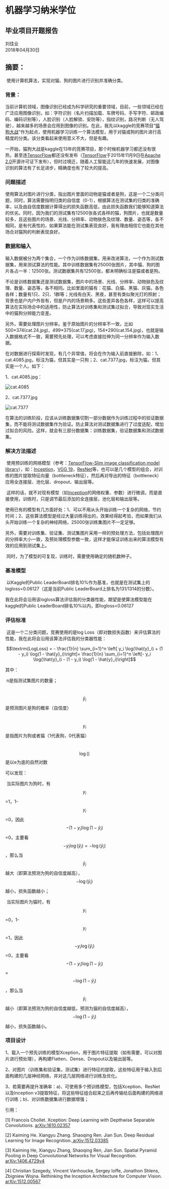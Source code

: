 # 机器学习纳米学位
## 毕业项目开题报告
刘佳业  
2018年04月30日

## 摘要：

​    使用计算机算法，实现对猫、狗的图片进行识别并准确分类。


### 背景：
​    当前计算机领域，图像识别已经成为科学研究的重要领域，目前，一些领域已经在广泛应用图像识别，如：字符识别（名片扫描加载、车牌号码、手写字符、邮政编码、编码识别等），人脸识别（人脸解锁、安防等），指纹识别，路况判断（无人驾驶），越来越多的场景会应用到图像的识别。在此，我先以kaggle的竞赛项目“[猫狗大战](https://www.kaggle.com/c/dogs-vs-cats-redux-kernels-edition)”作为起点，使用机器学习训练一个算法模型，用于对猫或狗的图片进行高精度的分类。该分类看起来使用意义不大，但是有趣。

​    一开始，猫狗大战是kaggle在13年的竞赛项目，那个时候机器学习都还没有很热，甚至连[TensorFlow](https://www.tensorflow.org)都还没有发布（[TensorFlow](https://www.tensorflow.org)于2015年11月9日在[Apache 2.0](https://zh.wikipedia.org/wiki/Apache_2.0)开源许可证下发布），但时过境迁，随着人工智能这几年的快速发展，对图像识别的算法有了长足进步，精确度也有了较大的提高。

### 问题描述
​    使用算法对图片进行分类，指出图片里面的动物是猫或者是狗，这是一个二分类问题，同时，算法需要指明归类的自信度（0-1），根据算法在测试集的归类的准确率，以及由自信度数据计算得出的损失函数高低，由此损失函数我们能够知道算法的优劣。同时，因为我们的测试集有12500张各式各样的猫，狗图片，也就是数量较多，且这些图片的场景、光线、分辨率、动物肤色及纹理、数量、姿态等，各不相同，是有代表性的，如果算法能在测试集表现良好，我有理由相信它也能在其他场合对猫狗的判断表现良好。

### 数据和输入

​    输入数据被分为两个集合，一个作为训练数据集，用来改进算法，一个作为测试数据集，用来测试算法的性能。其中训练数据集有25000张图片，其中猫、狗的图片各占一半：12500张。测试数据集共有12500张，都未明确标注是猫或者是狗。

​    不论是训练数据集还是测试数据集，图片中的场景、光线、分辨率、动物肤色及纹理、数量、姿态等，各不相同。比如里面的猫有：花猫、白猫、黑猫、灰猫，各色各样；数量有1只、2只、1群等；光线有白天、黑夜，甚至有类似聚光灯的照射；背景也是户内户外皆有，但是户内的场景稍多。这些差异各色各样，这样可以提高算法在实际场合中的适用性，防止算法对训练集和测试集过拟合，导致对现实生活中的猫狗分辨能力变差。

​    另外，需要处理图片分辨率。鉴于原始图片的分辨率不一致，比如500\*374(cat.24.jpg)，499\*375(cat.17.jpg)，154\*290(cat.154.jpg)，也就是输入数据格式不一致，需要预先处理，可以考虑直接拉伸为同一分辨率作为输入数据。

​    在对数据进行探索时发现，有几个异常值，将会在作为输入前直接删除，如：1、cat.4085.jpg，标注为猫，但其实是一只狗；2、cat.7377.jpg，标注为猫，但其实是一个人。如下：

1、cat.4085.jpg：

![cat.4085](/Users/liujiaye/MyPro/MachineLearning/capstone_proposal/cat.4085.jpg)

2、cat.7377.jpg

![cat.7377](/Users/liujiaye/MyPro/MachineLearning/capstone_proposal/cat.7377.jpg)

​    在算法的训练阶段，应该从训练数据集切割一部分数据作为训练过程中的验证数据集，而不能将测试数据集作为验证。防止算法对测试数据集进行了过度适配，增加过拟合的风险。这样，就会有三部分数据集：训练数据集，验证数据集和测试数据集。

### 解决方法描述
​    使用预训练的网络模型（参考：[TensorFlow-Slim image classification model library](https://github.com/tensorflow/models/tree/master/research/slim)），如：[Inception](http://arxiv.org/abs/1602.07261)，[VGG 19](http://arxiv.org/abs/1409.1556.pdf)，[ResNet](https://arxiv.org/abs/1603.05027)等，也可以是几个模型的组合，对训练的图片提取特征向量（bottleneck特征），然后再对导出的特征（bottleneck）应用全连接层、池化层、dropout、输出层等。

​    这样的话，就不对现有模型（如[Inception](http://arxiv.org/abs/1602.07261)的网络权重、参数）进行微调，而是直接使用，训练时，只是调节最后添加的全连接层，池化层和输出层等。

​    使用已有的模型有几方面好处：1、可以不用从头开始训练一个复杂的网络，节约时间；2、这些算法模型是经过大量训练得出的，效果经得起考验，而如果我们从头开始训练一个复杂的神经网络，25000张训练集图片不一定足够。

​    另外，需要对训练集、验证集、测试集图片采用一样的预处理方法，包括处理图片的分辨率大小一致，及预处理模型参数一致，这样才能保证训练出来的算法模型有效的应用到测试集上。

​    同时，为了模型的可复现，训练时，需要使用确定的随机数种子。

### 基准模型

​	以Kaggle的Public LeaderBoard排名10%作为基准，也就是在测试集上的logloss=0.06127（这是当前Public LeaderBoard上排名为131/1314的分数）。

​	我在此将会沿用该logloss算法评估我的分类器性能，期望是使算法模型能在kaggle的Public LeaderBoard排名10%以内，即logloss<0.06127

### 评估标准

​    这是一个二分类问题，竞赛使用的是log Loss（即对数损失函数）来评估算法的性能，我在此将会沿用该算法评估我的分类器性能：

$$\textrm{LogLoss} = - \frac{1}{n} \sum_{i=1}^n \left[ y_i \log(\hat{y}_i) + (1 - y_i) \log(1 - \hat{y}_i)\right]= \frac{1}{n} \sum_{i=1}^n \left[- y_i \log(\hat{y}_i) - (1 - y_i) \log(1 - \hat{y}_i)\right]$$

其中：

​    n是指测试集图片的数量；

​    $$\hat{y}_i$$是预测图片是狗的概率（自信度）

​    $$y_i$$是指图片为狗或者猫（1代表狗，0代表猫）

​    $$\log() $$是以e为底的自然对数

可以发现：

​    当实际图片为狗时，有$$y_i$$=1，1-$$y_i$$=0，因此$$-(1 - y_i) \log(1 - \hat{y}_i)$$=0，主要看$$-y_i \log(\hat{y}_i)=-\log(\hat{y}_i)$$，那么当$$\hat{y}_i$$越大（即算法预测为狗的自信度越高），$$-\log(\hat{y}_i)$$越小，损失函数越小；

​    当实际图片为猫时，有$$y_i$$=0，1-$$y_i$$=1，因此$$- y_i \log(\hat{y}_i)$$=0，主要看$$-(1 - y_i) \log(1 - \hat{y}_i)$$=$$- \log(1 - \hat{y}_i)$$，那么当$$\hat{y}_i$$越小（即算法预测为狗的自信度越低，预测为猫的自信度越高），$$- \log(1 - \hat{y}_i)$$越小，损失函数越小。

### 项目设计

​    1、载入一个预先训练的模型Xception，用于图片特征提取（如有需要，可以对图片进行预处理），再构建Flatten、Dense、Dropout以及输出层等。

​    2、对图片（训练集和验证集，测试集）进行特征的提取，这些特征用于输入到后面构建的几层神经网络，并对这几层网络进行训练及优化。

​    3、若需要再提升准确率：a)、可使用多个预训练模型，包括Xception、ResNet以及Inception v3提取特征，将这些特征组合起来之后再传输给后面构建的网络进行训练；b)、对训练数据集进行数据增强；

引用：

[1] Francois Chollet. Xception: Deep Learning with Depthwise Separable Convolutions. [arXiv:1610.02357](https://arxiv.org/abs/1610.02357)

[2] Kaiming He. Xiangyu Zhang. Shaoqing Ren. Jian Sun. Deep Residual Learning for Image Recognition.[ arXiv:1512.03385](https://arxiv.org/abs/1512.03385)

[3] Kaiming He, Xiangyu Zhang, Shaoqing Ren, Jian Sun. Spatial Pyramid Pooling in Deep Convolutional Networks for Visual Recognition. [arXiv:1406.4729v4](https://arxiv.org/abs/1406.4729v4)

[4] Christian Szegedy, Vincent Vanhoucke, Sergey Ioffe, Jonathon Shlens, Zbigniew Wojna. Rethinking the Inception Architecture for Computer Vision. [ arXiv:1512.00567](https://arxiv.org/abs/1512.00567)